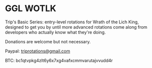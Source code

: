 # GGL WOTLK

Trip's Basic Series: entry-level rotations for Wrath of the Lich King, designed to get you by until more advanced rotations come along from developers who actually know what they're doing. 


Donations are welcome but not necessary.

Paypal: triprotations@gmail.com

BTC: bc1qtvpkg4zlt6y6x7xg4vafxcmmvarutajvvudd4r
